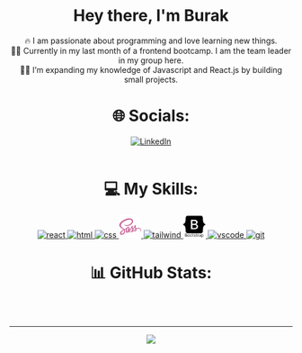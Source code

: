 <div align="center">
  
# Hey there, I'm Burak
🔥 I am passionate about programming and love learning new things.<br>👨‍🎓 Currently in my last month of a frontend bootcamp. I am the team leader in my group here.<br>👨‍💻 I’m expanding my knowledge of Javascript and React.js by building small projects.
  
# 🌐 Socials:
[![LinkedIn](https://img.shields.io/badge/LinkedIn-%230077B5.svg?logo=linkedin&logoColor=white)](https://linkedin.com/in/burak-odabasi)
  <br><br>

# 💻 My Skills:
<a href="https://reactjs.org/" rel="nofollow"> <img src="https://camo.githubusercontent.com/27d0b117da00485c56d69aef0fa310a3f8a07abecc8aa15fa38c8b78526c60ac/68747470733a2f2f63646e2e6a7364656c6976722e6e65742f67682f64657669636f6e732f64657669636f6e2f69636f6e732f72656163742f72656163742d6f726967696e616c2e737667" alt="react" width="40" height="40" data-canonical-src="https://cdn.jsdelivr.net/gh/devicons/devicon/icons/react/react-original.svg" style="max-width: 100%;"> </a>
<a href="https://www.w3schools.com/html/html_intro.asp" rel="nofollow"> <img src="https://camo.githubusercontent.com/da7acacadecf91d6dc02efcd2be086bb6d78ddff19a1b7a0ab2755a6fda8b1e9/68747470733a2f2f63646e2e6a7364656c6976722e6e65742f67682f64657669636f6e732f64657669636f6e2f69636f6e732f68746d6c352f68746d6c352d6f726967696e616c2e737667" alt="html" width="40" height="40" data-canonical-src="https://cdn.jsdelivr.net/gh/devicons/devicon/icons/html5/html5-original.svg" style="max-width: 100%;"> </a>
<a href="https://www.w3schools.com/css/css_intro.asp" rel="nofollow"> <img src="https://camo.githubusercontent.com/2e496d4bfc6f753ddca87b521ce95c88219f77800212ffa6d4401ad368c82170/68747470733a2f2f63646e2e6a7364656c6976722e6e65742f67682f64657669636f6e732f64657669636f6e2f69636f6e732f637373332f637373332d6f726967696e616c2e737667" alt="css" width="40" height="40" data-canonical-src="https://cdn.jsdelivr.net/gh/devicons/devicon/icons/css3/css3-original.svg" style="max-width: 100%;"> </a>
<a href="https://sass-lang.com" rel="nofollow"> <img src="https://raw.githubusercontent.com/devicons/devicon/master/icons/sass/sass-original.svg" alt="sass" width="40" height="40" style="max-width: 100%;"> </a>
<a href="https://tailwindcss.com/" rel="nofollow"> <img src="https://camo.githubusercontent.com/bdedcbc949feefecc3ff98f7e655ee8151b522e2f32196c648620f5366d909d5/68747470733a2f2f63646e2e6a7364656c6976722e6e65742f67682f64657669636f6e732f64657669636f6e2f69636f6e732f7461696c77696e646373732f7461696c77696e646373732d706c61696e2e737667" alt="tailwind" width="40" height="40" data-canonical-src="https://cdn.jsdelivr.net/gh/devicons/devicon/icons/tailwindcss/tailwindcss-plain.svg" style="max-width: 100%;"> </a>
<a href="https://getbootstrap.com" rel="nofollow"> <img src="https://raw.githubusercontent.com/devicons/devicon/master/icons/bootstrap/bootstrap-plain-wordmark.svg" alt="bootstrap" width="40" height="40" style="max-width: 100%;"> </a>
<a href="https://code.visualstudio.com/" rel="nofollow"> <img src="https://camo.githubusercontent.com/5fa137d222dde7b69acd22c6572a065ce3656e6ffa1f5e88c1b5c7a935af3cc6/68747470733a2f2f63646e2e6a7364656c6976722e6e65742f67682f64657669636f6e732f64657669636f6e2f69636f6e732f7673636f64652f7673636f64652d6f726967696e616c2e737667" alt="vscode" width="40" height="40" data-canonical-src="https://cdn.jsdelivr.net/gh/devicons/devicon/icons/vscode/vscode-original.svg" style="max-width: 100%;"> </a>
<a href="https://git-scm.com/" rel="nofollow"> <img src="https://camo.githubusercontent.com/dc9e7e657b4cd5ba7d819d1a9ce61434bd0ddbb94287d7476b186bd783b62279/68747470733a2f2f63646e2e6a7364656c6976722e6e65742f67682f64657669636f6e732f64657669636f6e2f69636f6e732f6769742f6769742d6f726967696e616c2e737667" alt="git" width="40" height="40" data-canonical-src="https://cdn.jsdelivr.net/gh/devicons/devicon/icons/git/git-original.svg" style="max-width: 100%;"> </a>

# 📊 GitHub Stats:
<p dir="auto"><a target="_blank" rel="noopener noreferrer nofollow" href="https://camo.githubusercontent.com/15afff1ba572cfe1fc3ea5e66fd564d1e6c44ee591ad0cae1651cc3094834ab1/68747470733a2f2f6769746875622d726561646d652d73746174732e76657263656c2e6170702f6170693f757365726e616d653d417567757374636f64653939267468656d653d616c676f6c696126686964655f626f726465723d66616c736526696e636c7564655f616c6c5f636f6d6d6974733d66616c736526636f756e745f707269766174653d66616c7365"><img width="44.5%" src="https://camo.githubusercontent.com/15afff1ba572cfe1fc3ea5e66fd564d1e6c44ee591ad0cae1651cc3094834ab1/68747470733a2f2f6769746875622d726561646d652d73746174732e76657263656c2e6170702f6170693f757365726e616d653d417567757374636f64653939267468656d653d616c676f6c696126686964655f626f726465723d66616c736526696e636c7564655f616c6c5f636f6d6d6974733d66616c736526636f756e745f707269766174653d66616c7365" alt="" data-canonical-src="https://github-readme-stats.vercel.app/api?username=Augustcode99&amp;theme=algolia&amp;hide_border=false&amp;include_all_commits=false&amp;count_private=false" style="max-width: 100%;"></a>
<a target="_blank" rel="noopener noreferrer nofollow" href="https://camo.githubusercontent.com/6086e8b8ea79fe18f0cc36f6f6b58b27052b634b180a5f5676a4dea5949fc419/68747470733a2f2f6769746875622d726561646d652d73747265616b2d73746174732e6865726f6b756170702e636f6d2f3f757365723d417567757374636f64653939267468656d653d616c676f6c696126686964655f626f726465723d66616c7365"><img width="49%" src="https://camo.githubusercontent.com/6086e8b8ea79fe18f0cc36f6f6b58b27052b634b180a5f5676a4dea5949fc419/68747470733a2f2f6769746875622d726561646d652d73747265616b2d73746174732e6865726f6b756170702e636f6d2f3f757365723d417567757374636f64653939267468656d653d616c676f6c696126686964655f626f726465723d66616c7365" alt="" data-canonical-src="https://github-readme-streak-stats.herokuapp.com/?user=Augustcode99&amp;theme=algolia&amp;hide_border=false" style="max-width: 100%;"></a><br>
<a target="_blank" rel="noopener noreferrer nofollow" href="https://camo.githubusercontent.com/5b8d5ae1c51029d59d05528ec0b81d6a086a081dff6ce3e5a85e31b3635f80eb/68747470733a2f2f6769746875622d726561646d652d73746174732e76657263656c2e6170702f6170692f746f702d6c616e67732f3f757365726e616d653d417567757374636f64653939267468656d653d616c676f6c696126686964655f626f726465723d66616c736526696e636c7564655f616c6c5f636f6d6d6974733d66616c736526636f756e745f707269766174653d66616c7365266c61796f75743d636f6d70616374"><img src="https://camo.githubusercontent.com/5b8d5ae1c51029d59d05528ec0b81d6a086a081dff6ce3e5a85e31b3635f80eb/68747470733a2f2f6769746875622d726561646d652d73746174732e76657263656c2e6170702f6170692f746f702d6c616e67732f3f757365726e616d653d417567757374636f64653939267468656d653d616c676f6c696126686964655f626f726465723d66616c736526696e636c7564655f616c6c5f636f6d6d6974733d66616c736526636f756e745f707269766174653d66616c7365266c61796f75743d636f6d70616374" alt="" data-canonical-src="https://github-readme-stats.vercel.app/api/top-langs/?username=Augustcode99&amp;theme=algolia&amp;hide_border=false&amp;include_all_commits=false&amp;count_private=false&amp;layout=compact" style="max-width: 100%;"></a></p>
  
---
[![](https://visitcount.itsvg.in/api?id=Augustcode99&icon=0&color=0)](https://visitcount.itsvg.in)

<!-- Proudly created with GPRM ( https://gprm.itsvg.in ) -->

</div>

